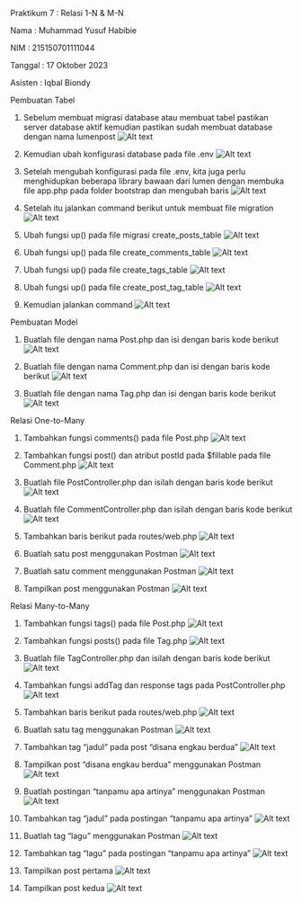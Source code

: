 Praktikum 7 : Relasi 1-N & M-N



Nama : Muhammad Yusuf Habibie

NIM : 215150701111044

Tanggal : 17 Oktober 2023

Asisten : Iqbal Biondy


Pembuatan Tabel

1. Sebelum membuat migrasi database atau membuat tabel pastikan server database
aktif kemudian pastikan sudah membuat database dengan nama lumenpost
![Alt text](SS07/image.png)

2. Kemudian ubah konfigurasi database pada file .env
![Alt text](SS07/image-1.png)

3. Setelah mengubah konfigurasi pada file .env, kita juga perlu menghidupkan
beberapa library bawaan dari lumen dengan membuka file app.php pada folder
bootstrap dan mengubah baris
![Alt text](SS07/image-2.png)

4. Setelah itu jalankan command berikut untuk membuat file migration
![Alt text](SS07/image-3.png)

5. Ubah fungsi up() pada file migrasi create_posts_table
![Alt text](SS07/image-4.png)

6. Ubah fungsi up() pada file create_comments_table
![Alt text](SS07/image-5.png)

7. Ubah fungsi up() pada file create_tags_table
![Alt text](SS07/image-6.png)

8. Ubah fungsi up() pada file create_post_tag_table
![Alt text](SS07/image-7.png)

9. Kemudian jalankan command
![Alt text](SS07/image-8.png)


Pembuatan Model

1. Buatlah file dengan nama Post.php dan isi dengan baris kode berikut
![Alt text](SS07/image-9.png)

2. Buatlah file dengan nama Comment.php dan isi dengan baris kode berikut
![Alt text](SS07/image-10.png)

3. Buatlah file dengan nama Tag.php dan isi dengan baris kode berikut
![Alt text](SS07/image-11.png)


Relasi One-to-Many

1. Tambahkan fungsi comments() pada file Post.php
![Alt text](SS07/image-12.png)

2. Tambahkan fungsi post() dan atribut postId pada $fillable pada file Comment.php
![Alt text](SS07/image-13.png)

3. Buatlah file PostController.php dan isilah dengan baris kode berikut
![Alt text](SS07/image-14.png)

4. Buatlah file CommentController.php dan isilah dengan baris kode berikut
![Alt text](SS07/image-15.png)

5. Tambahkan baris berikut pada routes/web.php
![Alt text](SS07/image-16.png)

6. Buatlah satu post menggunakan Postman
![Alt text](SS07/image-17.png)

7. Buatlah satu comment menggunakan Postman
![Alt text](SS07/image-18.png)

8. Tampilkan post menggunakan Postman
![Alt text](SS07/image-19.png)


Relasi Many-to-Many

1. Tambahkan fungsi tags() pada file Post.php
![Alt text](SS07/image-20.png)

2. Tambahkan fungsi posts() pada file Tag.php
![Alt text](SS07/image-21.png)

3. Buatlah file TagController.php dan isilah dengan baris kode berikut
![Alt text](SS07/image-22.png)

4. Tambahkan fungsi addTag dan response tags pada PostController.php
![Alt text](SS07/image-23.png)

5. Tambahkan baris berikut pada routes/web.php
![Alt text](SS07/image-24.png)

6. Buatlah satu tag menggunakan Postman
![Alt text](SS07/image-25.png)

7. Tambahkan tag “jadul” pada post “disana engkau berdua”
![Alt text](SS07/image-26.png)

8. Tampilkan post “disana engkau berdua” menggunakan Postman
![Alt text](SS07/image-27.png)

9. Buatlah postingan “tanpamu apa artinya” menggunakan Postman
![Alt text](SS07/image-29.png)

10. Tambahkan tag “jadul” pada postingan “tanpamu apa artinya”
![Alt text](SS07/image-30.png)

11. Buatlah tag “lagu” menggunakan Postman
![Alt text](SS07/image-31.png)

12. Tambahkan tag “lagu” pada postingan “tanpamu apa artinya”
![Alt text](SS07/image-32.png)

13. Tampilkan post pertama
![Alt text](SS07/image-33.png)

14. Tampilkan post kedua
![Alt text](SS07/image-34.png)